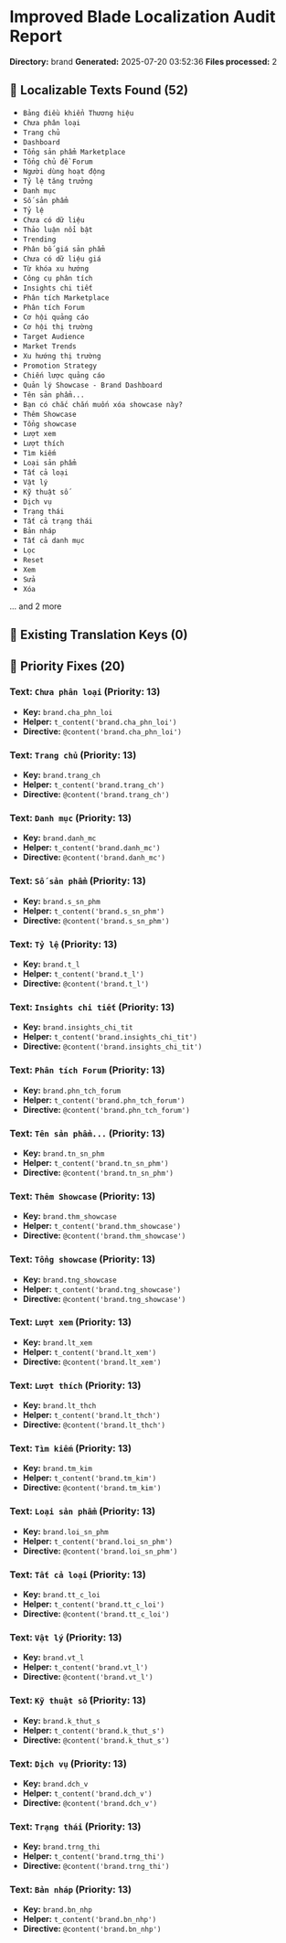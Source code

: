 # Improved Blade Localization Audit Report

**Directory:** brand
**Generated:** 2025-07-20 03:52:36
**Files processed:** 2

## 📝 Localizable Texts Found (52)

- `Bảng điều khiển Thương hiệu`
- `Chưa phân loại`
- `Trang chủ`
- `Dashboard`
- `Tổng sản phẩm Marketplace`
- `Tổng chủ đề Forum`
- `Người dùng hoạt động`
- `Tỷ lệ tăng trưởng`
- `Danh mục`
- `Số sản phẩm`
- `Tỷ lệ`
- `Chưa có dữ liệu`
- `Thảo luận nổi bật`
- `Trending`
- `Phân bố giá sản phẩm`
- `Chưa có dữ liệu giá`
- `Từ khóa xu hướng`
- `Công cụ phân tích`
- `Insights chi tiết`
- `Phân tích Marketplace`
- `Phân tích Forum`
- `Cơ hội quảng cáo`
- `Cơ hội thị trường`
- `Target Audience`
- `Market Trends`
- `Xu hướng thị trường`
- `Promotion Strategy`
- `Chiến lược quảng cáo`
- `Quản lý Showcase - Brand Dashboard`
- `Tên sản phẩm...`
- `Bạn có chắc chắn muốn xóa showcase này?`
- `Thêm Showcase`
- `Tổng showcase`
- `Lượt xem`
- `Lượt thích`
- `Tìm kiếm`
- `Loại sản phẩm`
- `Tất cả loại`
- `Vật lý`
- `Kỹ thuật số`
- `Dịch vụ`
- `Trạng thái`
- `Tất cả trạng thái`
- `Bản nháp`
- `Tất cả danh mục`
- `Lọc`
- `Reset`
- `Xem`
- `Sửa`
- `Xóa`

... and 2 more

## 🔑 Existing Translation Keys (0)


## 🎯 Priority Fixes (20)

### Text: `Chưa phân loại` (Priority: 13)
- **Key:** `brand.cha_phn_loi`
- **Helper:** `t_content('brand.cha_phn_loi')`
- **Directive:** `@content('brand.cha_phn_loi')`

### Text: `Trang chủ` (Priority: 13)
- **Key:** `brand.trang_ch`
- **Helper:** `t_content('brand.trang_ch')`
- **Directive:** `@content('brand.trang_ch')`

### Text: `Danh mục` (Priority: 13)
- **Key:** `brand.danh_mc`
- **Helper:** `t_content('brand.danh_mc')`
- **Directive:** `@content('brand.danh_mc')`

### Text: `Số sản phẩm` (Priority: 13)
- **Key:** `brand.s_sn_phm`
- **Helper:** `t_content('brand.s_sn_phm')`
- **Directive:** `@content('brand.s_sn_phm')`

### Text: `Tỷ lệ` (Priority: 13)
- **Key:** `brand.t_l`
- **Helper:** `t_content('brand.t_l')`
- **Directive:** `@content('brand.t_l')`

### Text: `Insights chi tiết` (Priority: 13)
- **Key:** `brand.insights_chi_tit`
- **Helper:** `t_content('brand.insights_chi_tit')`
- **Directive:** `@content('brand.insights_chi_tit')`

### Text: `Phân tích Forum` (Priority: 13)
- **Key:** `brand.phn_tch_forum`
- **Helper:** `t_content('brand.phn_tch_forum')`
- **Directive:** `@content('brand.phn_tch_forum')`

### Text: `Tên sản phẩm...` (Priority: 13)
- **Key:** `brand.tn_sn_phm`
- **Helper:** `t_content('brand.tn_sn_phm')`
- **Directive:** `@content('brand.tn_sn_phm')`

### Text: `Thêm Showcase` (Priority: 13)
- **Key:** `brand.thm_showcase`
- **Helper:** `t_content('brand.thm_showcase')`
- **Directive:** `@content('brand.thm_showcase')`

### Text: `Tổng showcase` (Priority: 13)
- **Key:** `brand.tng_showcase`
- **Helper:** `t_content('brand.tng_showcase')`
- **Directive:** `@content('brand.tng_showcase')`

### Text: `Lượt xem` (Priority: 13)
- **Key:** `brand.lt_xem`
- **Helper:** `t_content('brand.lt_xem')`
- **Directive:** `@content('brand.lt_xem')`

### Text: `Lượt thích` (Priority: 13)
- **Key:** `brand.lt_thch`
- **Helper:** `t_content('brand.lt_thch')`
- **Directive:** `@content('brand.lt_thch')`

### Text: `Tìm kiếm` (Priority: 13)
- **Key:** `brand.tm_kim`
- **Helper:** `t_content('brand.tm_kim')`
- **Directive:** `@content('brand.tm_kim')`

### Text: `Loại sản phẩm` (Priority: 13)
- **Key:** `brand.loi_sn_phm`
- **Helper:** `t_content('brand.loi_sn_phm')`
- **Directive:** `@content('brand.loi_sn_phm')`

### Text: `Tất cả loại` (Priority: 13)
- **Key:** `brand.tt_c_loi`
- **Helper:** `t_content('brand.tt_c_loi')`
- **Directive:** `@content('brand.tt_c_loi')`

### Text: `Vật lý` (Priority: 13)
- **Key:** `brand.vt_l`
- **Helper:** `t_content('brand.vt_l')`
- **Directive:** `@content('brand.vt_l')`

### Text: `Kỹ thuật số` (Priority: 13)
- **Key:** `brand.k_thut_s`
- **Helper:** `t_content('brand.k_thut_s')`
- **Directive:** `@content('brand.k_thut_s')`

### Text: `Dịch vụ` (Priority: 13)
- **Key:** `brand.dch_v`
- **Helper:** `t_content('brand.dch_v')`
- **Directive:** `@content('brand.dch_v')`

### Text: `Trạng thái` (Priority: 13)
- **Key:** `brand.trng_thi`
- **Helper:** `t_content('brand.trng_thi')`
- **Directive:** `@content('brand.trng_thi')`

### Text: `Bản nháp` (Priority: 13)
- **Key:** `brand.bn_nhp`
- **Helper:** `t_content('brand.bn_nhp')`
- **Directive:** `@content('brand.bn_nhp')`

